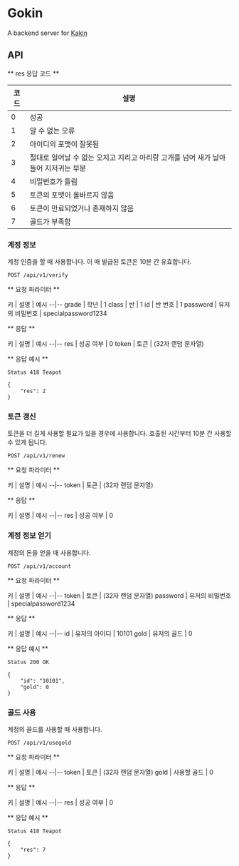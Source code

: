 # Gokin
A backend server for [Kakin](https://github.com/bitnari/kakin)


## API

** res 응답 코드 **

코드 | 설명
--|--
0 | 성공
1 | 알 수 없는 오류
2 | 아이디의 포맷이 잘못됨
3 | 절대로 일어날 수 없는 오지고 지리고 아리랑 고개를 넘어 새가 날아들어 지저귀는 부분
4 | 비밀번호가 틀림
5 | 토큰의 포맷이 올바르지 않음
6 | 토큰이 만료되었거나 존재하지 않음
7 | 골드가 부족함

### 계정 정보
계정 인증을 할 때 사용합니다. 이 때 발급된 토큰은 10분 간 유효합니다.

```POST /api/v1/verify ```

** 요청 파라미터 **

키 | 설명 | 예시
--|--
grade | 학년 | 1
class | 반 | 1
id | 반 번호 | 1
password | 유저의 비밀번호 | specialpassword1234


** 응답 **

키 | 설명 | 예시
--|--
res | 성공 여부 | 0
token | 토큰 | (32자 랜덤 문자열)

** 응답 예시 **

```
Status 418 Teapot

{
	"res": 2
}
```


### 토큰 갱신
토큰을 더 길게 사용할 필요가 있을 경우에 사용합니다. 호출된 시간부터 10분 간 사용할 수 있게 됩니다.

```POST /api/v1/renew ```

** 요청 파라미터 **

키 | 설명 | 예시
--|--
token | 토큰 | (32자 랜덤 문자열)

** 응답 **

키 | 설명 | 예시
--|--
res | 성공 여부 | 0

### 계정 정보 얻기
계정의 돈을 얻을 때 사용합니다.

```POST /api/v1/account ```

** 요청 파라미터 **

키 | 설명 | 예시
--|--
token | 토큰 | (32자 랜덤 문자열)
password | 유저의 비밀번호 | specialpassword1234

** 응답 **

키 | 설명 | 예시
--|--
id | 유저의 아이디 | 10101
gold | 유저의 골드 | 0

** 응답 예시 **

```
Status 200 OK

{
	"id": "10101",
	"gold": 0
}
```


### 골드 사용
계정의 골드를 사용할 때 사용합니다.

```POST /api/v1/usegold ```

** 요청 파라미터 **

키 | 설명 | 예시
--|--
token | 토큰 | (32자 랜덤 문자열)
gold | 사용할 골드 | 0

** 응답 **

키 | 설명 | 예시
--|--
res | 성공 여부 | 0

** 응답 예시 **
```
Status 418 Teapot

{
	"res": 7
}
```
